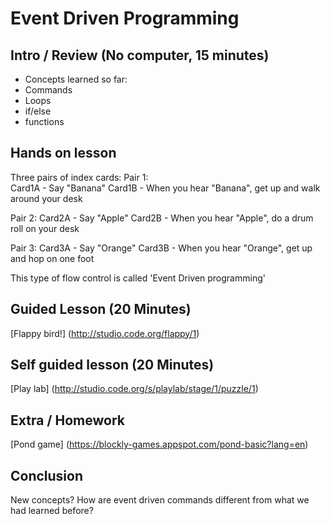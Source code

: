 # Event Driven Programming

## Intro / Review (No computer, 15 minutes)
* Concepts learned so far:
 * Commands
 * Loops
 * if/else
 * functions

## Hands on lesson

Three pairs of index cards:
Pair 1:  
  Card1A - Say "Banana"
  Card1B - When you hear "Banana",  get up and walk around your desk

Pair 2: 
  Card2A - Say "Apple"
  Card2B - When you hear "Apple", do a drum roll on your desk

Pair 3:
  Card3A - Say "Orange"
  Card3B - When you hear "Orange", get up and hop on one foot

This type of flow control is called 'Event Driven programming'

## Guided Lesson (20 Minutes)
[Flappy bird!] (http://studio.code.org/flappy/1)

## Self guided lesson (20 Minutes)
[Play lab] (http://studio.code.org/s/playlab/stage/1/puzzle/1)

## Extra / Homework 
[Pond game] (https://blockly-games.appspot.com/pond-basic?lang=en)

## Conclusion
New concepts? How are event driven commands different from what we had learned before? 